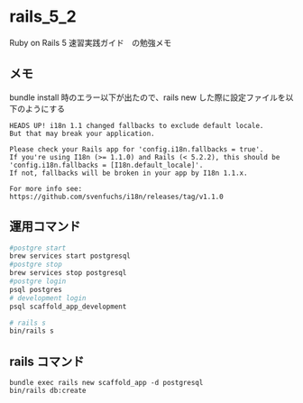 # rails_5_2

Ruby on Rails 5 速習実践ガイド　の勉強メモ

## メモ

bundle install 時のエラー以下が出たので、rails new した際に設定ファイルを以下のようにする

```
HEADS UP! i18n 1.1 changed fallbacks to exclude default locale.
But that may break your application.

Please check your Rails app for 'config.i18n.fallbacks = true'.
If you're using I18n (>= 1.1.0) and Rails (< 5.2.2), this should be
'config.i18n.fallbacks = [I18n.default_locale]'.
If not, fallbacks will be broken in your app by I18n 1.1.x.

For more info see:
https://github.com/svenfuchs/i18n/releases/tag/v1.1.0
```

## 運用コマンド

```bash
#postgre start
brew services start postgresql
#postgre stop
brew services stop postgresql
#postgre login
psql postgres
# development login
psql scaffold_app_development

# rails s
bin/rails s
```

## rails コマンド

```
bundle exec rails new scaffold_app -d postgresql
bin/rails db:create

```
